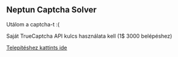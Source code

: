 ## Neptun Captcha Solver

Utálom a captcha-t :(


Saját TrueCaptcha API kulcs használata kell (1$ 3000 belépéshez)

[Telepítéshez kattints ide](https://raw.githubusercontent.com/atipls/neptun-captcha/main/neptunlogincaptcha.user.js)